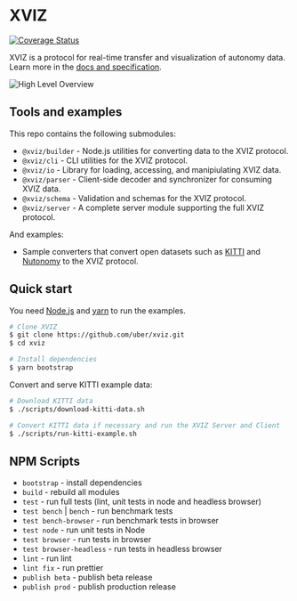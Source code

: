 # XVIZ

[![Coverage Status](https://coveralls.io/repos/github/uber/xviz/badge.svg?branch=master)](https://coveralls.io/github/uber/xviz?branch=master)

XVIZ is a protocol for real-time transfer and visualization of autonomy data. Learn more in the
[docs and specification](http://avs.auto/#/xviz).

![High Level Overview](docs/overview/images/high-level.png)

## Tools and examples

This repo contains the following submodules:

- `@xviz/builder` - Node.js utilities for converting data to the XVIZ protocol.
- `@xviz/cli` - CLI utilities for the XVIZ protocol.
- `@xviz/io` - Library for loading, accessing, and manipiulating XVIZ data.
- `@xviz/parser` - Client-side decoder and synchronizer for consuming XVIZ data.
- `@xviz/schema` - Validation and schemas for the XVIZ protocol.
- `@xviz/server` - A complete server module supporting the full XVIZ protocol.

And examples:

- Sample converters that convert open datasets such as
  [KITTI](http://www.cvlibs.net/datasets/kitti/raw_data.php) and [Nutonomy](https://nuscenes.org) to
  the XVIZ protocol.

## Quick start

You need [Node.js](https://nodejs.org/en/) and [yarn](https://yarnpkg.com/lang/en/docs/install) to
run the examples.

```bash
# Clone XVIZ
$ git clone https://github.com/uber/xviz.git
$ cd xviz

# Install dependencies
$ yarn bootstrap
```

Convert and serve KITTI example data:

```bash
# Download KITTI data
$ ./scripts/download-kitti-data.sh

# Convert KITTI data if necessary and run the XVIZ Server and Client
$ ./scripts/run-kitti-example.sh
```

## NPM Scripts

- `bootstrap` - install dependencies
- `build` - rebuild all modules
- `test` - run full tests (lint, unit tests in node and headless browser)
- `test bench` | `bench` - run benchmark tests
- `test bench-browser` - run benchmark tests in browser
- `test node` - run unit tests in Node
- `test browser` - run tests in browser
- `test browser-headless` - run tests in headless browser
- `lint` - run lint
- `lint fix` - run prettier
- `publish beta` - publish beta release
- `publish prod` - publish production release
